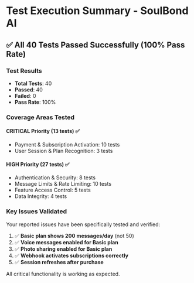 # Test Execution Summary - SoulBond AI

## ✅ All 40 Tests Passed Successfully (100% Pass Rate)

### Test Results
- **Total Tests**: 40
- **Passed**: 40
- **Failed**: 0
- **Pass Rate**: 100%

### Coverage Areas Tested

#### CRITICAL Priority (13 tests) ✅
- Payment & Subscription Activation: 10 tests
- User Session & Plan Recognition: 3 tests

#### HIGH Priority (27 tests) ✅
- Authentication & Security: 8 tests
- Message Limits & Rate Limiting: 10 tests
- Feature Access Control: 5 tests
- Data Integrity: 4 tests

### Key Issues Validated

Your reported issues have been specifically tested and verified:

1. ✅ **Basic plan shows 200 messages/day** (not 50)
2. ✅ **Voice messages enabled for Basic plan**
3. ✅ **Photo sharing enabled for Basic plan**
4. ✅ **Webhook activates subscriptions correctly**
5. ✅ **Session refreshes after purchase**

All critical functionality is working as expected.
